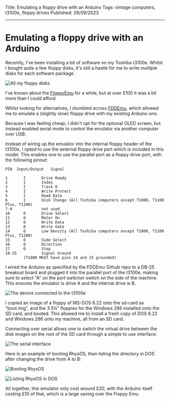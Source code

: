 Title: Emulating a floppy drive with an Arduino
Tags: vintage computers, t3100e, floppy drives
Published: 29/09/2023

---
# Emulating a floppy drive with an Arduino

Recently, I've been installing a bit of software on my Toshiba t3100e. Whilst I bought *quite* a few floppy disks, it's still a hastle for me to write multiple disks for each software package.

![All my floppy disks](images/fddemu/floppies.jpg)

I've known about the [FloppyEmu](https://www.bigmessowires.com/floppy-emu/) for a while, but at over £100 it was a bit more than I could afford.

Whilst looking for alternatives, I stumbled across [FDDEmu](https://github.com/acemielektron/fddEMU), which allowed me to emulate a (slightly slow) floppy drive with my existing Arduino uno.

Because I was feeling cheap, I didn't opt for the optional OLED screen, but instead enabled serial mode to control the emulator via another computer over USB.

Instead of wiring up the emulator into the internal floppy header of the t3100e, I opted to use the external floppy drive port which is included in this model. This enables one to use the parallel port as a floppy drive port, with the following pinout:


    PIN  Input/Output   Signal

    1       I       Drive Ready
    2       I       Index
    3       I       Track 0
    4       I       Write Protect
    5       I       Read Data
    6       I       Disk Change (All Toshiba computers except T1000, T1100 Plus, T1200)
    7-9             not used
    10      O       Drive Select
    11      O       Motor On
    12      O       Write Data
    13      O       Write Gate
    14      O       Low Density (All Toshiba computers except T1000, T1100 Plus, T1200)
    15      O       Side Select
    16      O       Direction
    17      O       Step
    18-25           Signal Ground
            (T1000 MUST have pins 24 and 25 grounded)

I wired the Arduino as specified by the FDDEmu Github repo to a DB-25 breakout board and plugged it into the parallel port of the t3100e, making sure to select "A" on the port switcher switch on the side of the machine. This ensures the emulator is drive A and the internal drive is B.

![The device connected to the t3100e](images/fddemu/wired.jpg)

I copied an image of a floppy of MS-DOS 6.22 onto the sd-card as "boot.img", and the 3 5&#188;" floppies for the Windows 286 installed onto the SD card, and booted. This allowed me to install a fresh copy of DOS 6.22 and Windows 286 onto my machine, all from an SD card.

Connecting over serial allows one to switch the virtual drive between the disk images on the root of the SD card through a simple to use interface:

![The serial interface](images/fddemu/serial_log.png)

Here is an example of booting RhysOS, then listing the directory in DOS after changing the drive from A to B:

![Booting RhysOS](images/fddemu/rhysos.jpg)

![Listing RhysOS in DOS](images/fddemu/dir_rhysos.jpg)

All together, this emulator only cost around £20, with the Arduino itself costing £10 of that, which is a large saving over the Floppy Emu.
